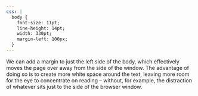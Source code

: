 ```yaml
---
css: |
  body {
    font-size: 11pt;
    line-height: 14pt;
    width: 330pt;
    margin-left: 100px;
  }
---
```


We can add a margin to just the left side of the body, which effectively moves the page over away from the side of the window. The advantage of doing so is to create more white space around the text, leaving more room for the eye to concentrate on reading &ndash; without, for example, the distraction of whatever sits just to the side of the browser window.